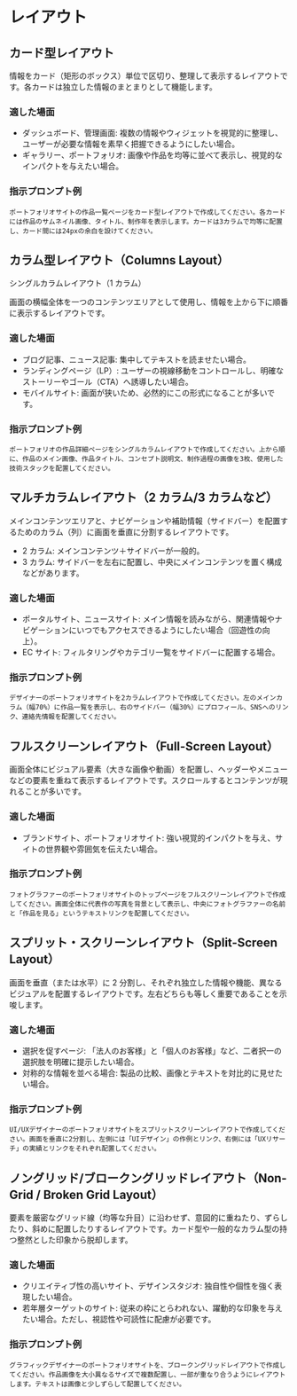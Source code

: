 # レイアウト

## カード型レイアウト

情報をカード（矩形のボックス）単位で区切り、整理して表示するレイアウトです。各カードは独立した情報のまとまりとして機能します。

### 適した場面

- ダッシュボード、管理画面: 複数の情報やウィジェットを視覚的に整理し、ユーザーが必要な情報を素早く把握できるようにしたい場合。
- ギャラリー、ポートフォリオ: 画像や作品を均等に並べて表示し、視覚的なインパクトを与えたい場合。

### 指示プロンプト例

```plaintext
ポートフォリオサイトの作品一覧ページをカード型レイアウトで作成してください。各カードには作品のサムネイル画像、タイトル、制作年を表示します。カードは3カラムで均等に配置し、カード間には24pxの余白を設けてください。
```

## カラム型レイアウト（Columns Layout）

シングルカラムレイアウト（1 カラム）

画面の横幅全体を一つのコンテンツエリアとして使用し、情報を上から下に順番に表示するレイアウトです。

### 適した場面

- ブログ記事、ニュース記事: 集中してテキストを読ませたい場合。
- ランディングページ（LP）: ユーザーの視線移動をコントロールし、明確なストーリーやゴール（CTA）へ誘導したい場合。
- モバイルサイト: 画面が狭いため、必然的にこの形式になることが多いです。

### 指示プロンプト例

```plaintext
ポートフォリオの作品詳細ページをシングルカラムレイアウトで作成してください。上から順に、作品のメイン画像、作品タイトル、コンセプト説明文、制作過程の画像を3枚、使用した技術スタックを配置してください。
```

## マルチカラムレイアウト（2 カラム/3 カラムなど）

メインコンテンツエリアと、ナビゲーションや補助情報（サイドバー）を配置するためのカラム（列）に画面を垂直に分割するレイアウトです。

- 2 カラム: メインコンテンツ＋サイドバーが一般的。
- 3 カラム: サイドバーを左右に配置し、中央にメインコンテンツを置く構成などがあります。

### 適した場面

- ポータルサイト、ニュースサイト: メイン情報を読みながら、関連情報やナビゲーションにいつでもアクセスできるようにしたい場合（回遊性の向上）。
- EC サイト: フィルタリングやカテゴリ一覧をサイドバーに配置する場合。

### 指示プロンプト例

```plaintext
デザイナーのポートフォリオサイトを2カラムレイアウトで作成してください。左のメインカラム（幅70%）に作品一覧を表示し、右のサイドバー（幅30%）にプロフィール、SNSへのリンク、連絡先情報を配置してください。
```

## フルスクリーンレイアウト（Full-Screen Layout）

画面全体にビジュアル要素（大きな画像や動画）を配置し、ヘッダーやメニューなどの要素を重ねて表示するレイアウトです。スクロールするとコンテンツが現れることが多いです。

### 適した場面

- ブランドサイト、ポートフォリオサイト: 強い視覚的インパクトを与え、サイトの世界観や雰囲気を伝えたい場合。

### 指示プロンプト例

```plaintext
フォトグラファーのポートフォリオサイトのトップページをフルスクリーンレイアウトで作成してください。画面全体に代表作の写真を背景として表示し、中央にフォトグラファーの名前と「作品を見る」というテキストリンクを配置してください。
```

## スプリット・スクリーンレイアウト（Split-Screen Layout）

画面を垂直（または水平）に 2 分割し、それぞれ独立した情報や機能、異なるビジュアルを配置するレイアウトです。左右どちらも等しく重要であることを示唆します。

### 適した場面

- 選択を促すページ: 「法人のお客様」と「個人のお客様」など、二者択一の選択肢を明確に提示したい場合。
- 対称的な情報を並べる場合: 製品の比較、画像とテキストを対比的に見せたい場合。

### 指示プロンプト例

```plaintext
UI/UXデザイナーのポートフォリオサイトをスプリットスクリーンレイアウトで作成してください。画面を垂直に2分割し、左側には「UIデザイン」の作例とリンク、右側には「UXリサーチ」の実績とリンクをそれぞれ配置してください。
```

## ノングリッド/ブロークングリッドレイアウト（Non-Grid / Broken Grid Layout）

要素を厳密なグリッド線（均等な升目）に沿わせず、意図的に重ねたり、ずらしたり、斜めに配置したりするレイアウトです。カード型や一般的なカラム型の持つ整然とした印象から脱却します。

### 適した場面

- クリエイティブ性の高いサイト、デザインスタジオ: 独自性や個性を強く表現したい場合。
- 若年層ターゲットのサイト: 従来の枠にとらわれない、躍動的な印象を与えたい場合。ただし、視認性や可読性に配慮が必要です。

### 指示プロンプト例

```plaintext
グラフィックデザイナーのポートフォリオサイトを、ブロークングリッドレイアウトで作成してください。作品画像を大小異なるサイズで複数配置し、一部が重なり合うようにレイアウトします。テキストは画像と少しずらして配置してください。
```
